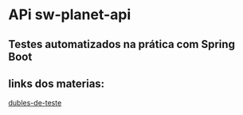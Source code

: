 # APi sw-planet-api
## Testes automatizados na prática com Spring Boot

## links dos materias:
[dubles-de-teste](https://whimsical.com/dubles-de-teste-BnVqRZNUeHWpCV3FKzXsgt)